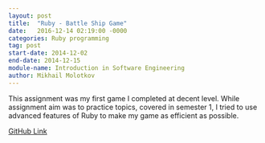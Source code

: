 ```yaml
---
layout: post
title:  "Ruby - Battle Ship Game"
date:   2016-12-14 02:19:00 -0000
categories: Ruby programming
tag: post
start-date: 2014-12-02
end-date: 2014-12-15
module-name: Introduction in Software Engineering
author: Mikhail Molotkov
---
```

This assignment was my first game I completed at decent level. While assignment aim was to practice topics, covered in semester 1, I tried to use advanced features of Ruby to make my game as efficient as possible.

[GitHub Link][link-to]

[link-to]: https://github.com/MikhailMS/Ruby-BattleShip
